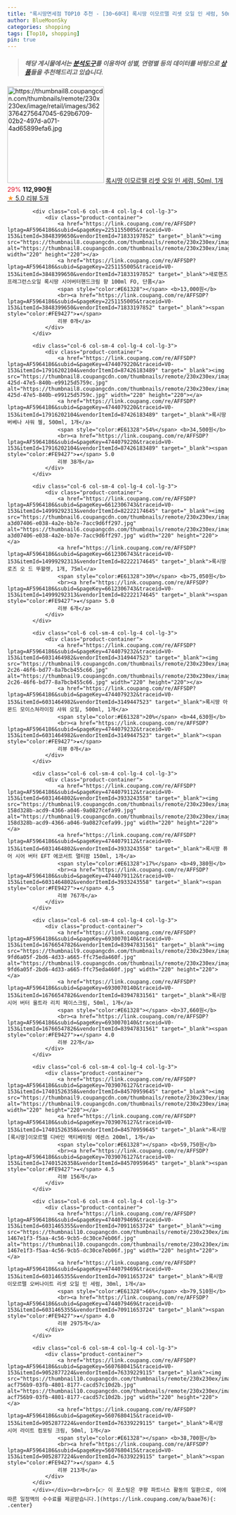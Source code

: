 ```yaml
---
title: "록시땅면세점 TOP10 추천 - [30~60대] 록시땅 이모르뗄 리셋 오일 인 세럼, 50ml, 1개"
author: BlueMoonSky
categories: shopping
tags: [Top10, shopping]
pin: true
---
```


> ##### 해당 게시물에서는 [**분석도구**](https://itemscout.io/)를 이용하여 **성별**, **연령별** 등의 데이터를 바탕으로 [**상품**](https://link.coupang.com/a/baae76)들을 추천해드리고 있습니다.
<div class="container"><div class="row">
            <div class="col-6 col-sm-4 col-lg-4 col-lg-3">
                <div class="product-container">
                    <a href="https://link.coupang.com/re/AFFSDP?lptag=AF5964186&subid=&pageKey=6656849703&traceid=V0-153&itemId=15269949331&vendorItemId=82490483863" target="_blank"><img src="https://thumbnail8.coupangcdn.com/thumbnails/remote/230x230ex/image/retail/images/3623764275647045-629b6709-02b2-497d-a071-4ad65899efa6.jpg" alt="https://thumbnail8.coupangcdn.com/thumbnails/remote/230x230ex/image/retail/images/3623764275647045-629b6709-02b2-497d-a071-4ad65899efa6.jpg" width="220" height="220"></a>
                    <a href="https://link.coupang.com/re/AFFSDP?lptag=AF5964186&subid=&pageKey=6656849703&traceid=V0-153&itemId=15269949331&vendorItemId=82490483863" target="_blank">록시땅 이모르뗄 리셋 오일 인 세럼, 50ml, 1개</a>
                    <span style="color:#E61328">29%</span> <b>112,990원</b>
                    <br><a href="https://link.coupang.com/re/AFFSDP?lptag=AF5964186&subid=&pageKey=6656849703&traceid=V0-153&itemId=15269949331&vendorItemId=82490483863" target="_blank"><span style="color:#FE9427">★</span> 5.0
                    리뷰 5개</a>
                </div>
            </div>
            
            <div class="col-6 col-sm-4 col-lg-4 col-lg-3">
                <div class="product-container">
                    <a href="https://link.coupang.com/re/AFFSDP?lptag=AF5964186&subid=&pageKey=2251155005&traceid=V0-153&itemId=3848399650&vendorItemId=71833197852" target="_blank"><img src="https://thumbnail8.coupangcdn.com/thumbnails/remote/230x230ex/image/vendor_inventory/d603/66594190f351785bfda558938ab46f25e139e05f1949a438a180cc979e8e.jpg" alt="https://thumbnail8.coupangcdn.com/thumbnails/remote/230x230ex/image/vendor_inventory/d603/66594190f351785bfda558938ab46f25e139e05f1949a438a180cc979e8e.jpg" width="220" height="220"></a>
                    <a href="https://link.coupang.com/re/AFFSDP?lptag=AF5964186&subid=&pageKey=2251155005&traceid=V0-153&itemId=3848399650&vendorItemId=71833197852" target="_blank">새로핸즈 프래그런스오일 록시땅 시어버터핸드크림 향 100ml FO, 단품</a>
                    <span style="color:#E61328"></span> <b>13,000원</b>
                    <br><a href="https://link.coupang.com/re/AFFSDP?lptag=AF5964186&subid=&pageKey=2251155005&traceid=V0-153&itemId=3848399650&vendorItemId=71833197852" target="_blank"><span style="color:#FE9427">★</span> 
                    리뷰 0개</a>
                </div>
            </div>
            
            <div class="col-6 col-sm-4 col-lg-4 col-lg-3">
                <div class="product-container">
                    <a href="https://link.coupang.com/re/AFFSDP?lptag=AF5964186&subid=&pageKey=4744079220&traceid=V0-153&itemId=17916202104&vendorItemId=87426183489" target="_blank"><img src="https://thumbnail8.coupangcdn.com/thumbnails/remote/230x230ex/image/product/image/vendoritem/2019/04/08/3930757956/e07c8032-425d-47e5-840b-e99125d5759c.jpg" alt="https://thumbnail8.coupangcdn.com/thumbnails/remote/230x230ex/image/product/image/vendoritem/2019/04/08/3930757956/e07c8032-425d-47e5-840b-e99125d5759c.jpg" width="220" height="220"></a>
                    <a href="https://link.coupang.com/re/AFFSDP?lptag=AF5964186&subid=&pageKey=4744079220&traceid=V0-153&itemId=17916202104&vendorItemId=87426183489" target="_blank">록시땅 버베나 샤워 젤, 500ml, 1개</a>
                    <span style="color:#E61328">54%</span> <b>34,500원</b>
                    <br><a href="https://link.coupang.com/re/AFFSDP?lptag=AF5964186&subid=&pageKey=4744079220&traceid=V0-153&itemId=17916202104&vendorItemId=87426183489" target="_blank"><span style="color:#FE9427">★</span> 5.0
                    리뷰 38개</a>
                </div>
            </div>
            
            <div class="col-6 col-sm-4 col-lg-4 col-lg-3">
                <div class="product-container">
                    <a href="https://link.coupang.com/re/AFFSDP?lptag=AF5964186&subid=&pageKey=6612306743&traceid=V0-153&itemId=14999292313&vendorItemId=82222174645" target="_blank"><img src="https://thumbnail6.coupangcdn.com/thumbnails/remote/230x230ex/image/retail/images/2641014780012241-a3d07406-e038-4a2e-bb7e-7acc9d6ff297.jpg" alt="https://thumbnail6.coupangcdn.com/thumbnails/remote/230x230ex/image/retail/images/2641014780012241-a3d07406-e038-4a2e-bb7e-7acc9d6ff297.jpg" width="220" height="220"></a>
                    <a href="https://link.coupang.com/re/AFFSDP?lptag=AF5964186&subid=&pageKey=6612306743&traceid=V0-153&itemId=14999292313&vendorItemId=82222174645" target="_blank">록시땅 로즈 오 드 뚜왈렛, 1개, 75ml</a>
                    <span style="color:#E61328">30%</span> <b>75,050원</b>
                    <br><a href="https://link.coupang.com/re/AFFSDP?lptag=AF5964186&subid=&pageKey=6612306743&traceid=V0-153&itemId=14999292313&vendorItemId=82222174645" target="_blank"><span style="color:#FE9427">★</span> 5.0
                    리뷰 6개</a>
                </div>
            </div>
            
            <div class="col-6 col-sm-4 col-lg-4 col-lg-3">
                <div class="product-container">
                    <a href="https://link.coupang.com/re/AFFSDP?lptag=AF5964186&subid=&pageKey=4744079232&traceid=V0-153&itemId=6031464982&vendorItemId=3149447523" target="_blank"><img src="https://thumbnail9.coupangcdn.com/thumbnails/remote/230x230ex/image/product/image/vendoritem/2018/11/28/3149447523/07b5f1ce-2c26-46f6-bd77-8a7bcb455c66.jpg" alt="https://thumbnail9.coupangcdn.com/thumbnails/remote/230x230ex/image/product/image/vendoritem/2018/11/28/3149447523/07b5f1ce-2c26-46f6-bd77-8a7bcb455c66.jpg" width="220" height="220"></a>
                    <a href="https://link.coupang.com/re/AFFSDP?lptag=AF5964186&subid=&pageKey=4744079232&traceid=V0-153&itemId=6031464982&vendorItemId=3149447523" target="_blank">록시땅 아몬드 모이스쳐라이징 샤워 오일, 500ml, 1개</a>
                    <span style="color:#E61328">20%</span> <b>44,630원</b>
                    <br><a href="https://link.coupang.com/re/AFFSDP?lptag=AF5964186&subid=&pageKey=4744079232&traceid=V0-153&itemId=6031464982&vendorItemId=3149447523" target="_blank"><span style="color:#FE9427">★</span> 
                    리뷰 0개</a>
                </div>
            </div>
            
            <div class="col-6 col-sm-4 col-lg-4 col-lg-3">
                <div class="product-container">
                    <a href="https://link.coupang.com/re/AFFSDP?lptag=AF5964186&subid=&pageKey=4744079112&traceid=V0-153&itemId=6031464802&vendorItemId=3933243558" target="_blank"><img src="https://thumbnail9.coupangcdn.com/thumbnails/remote/230x230ex/image/retail/images/3929157898344389-158d328b-acd9-4366-a046-9a0827cefa99.jpg" alt="https://thumbnail9.coupangcdn.com/thumbnails/remote/230x230ex/image/retail/images/3929157898344389-158d328b-acd9-4366-a046-9a0827cefa99.jpg" width="220" height="220"></a>
                    <a href="https://link.coupang.com/re/AFFSDP?lptag=AF5964186&subid=&pageKey=4744079112&traceid=V0-153&itemId=6031464802&vendorItemId=3933243558" target="_blank">록시땅 퓨어 시어 버터 EFT 에코서트 멀티밤 150ml, 1개</a>
                    <span style="color:#E61328">17%</span> <b>49,380원</b>
                    <br><a href="https://link.coupang.com/re/AFFSDP?lptag=AF5964186&subid=&pageKey=4744079112&traceid=V0-153&itemId=6031464802&vendorItemId=3933243558" target="_blank"><span style="color:#FE9427">★</span> 4.5
                    리뷰 767개</a>
                </div>
            </div>
            
            <div class="col-6 col-sm-4 col-lg-4 col-lg-3">
                <div class="product-container">
                    <a href="https://link.coupang.com/re/AFFSDP?lptag=AF5964186&subid=&pageKey=6930070140&traceid=V0-153&itemId=16766547826&vendorItemId=83947831561" target="_blank"><img src="https://thumbnail9.coupangcdn.com/thumbnails/remote/230x230ex/image/retail/images/1196376635270017-9fd6a05f-2bd6-4d33-a665-ffc75eda460f.jpg" alt="https://thumbnail9.coupangcdn.com/thumbnails/remote/230x230ex/image/retail/images/1196376635270017-9fd6a05f-2bd6-4d33-a665-ffc75eda460f.jpg" width="220" height="220"></a>
                    <a href="https://link.coupang.com/re/AFFSDP?lptag=AF5964186&subid=&pageKey=6930070140&traceid=V0-153&itemId=16766547826&vendorItemId=83947831561" target="_blank">록시땅 시어 버터 울트라 리치 페이스크림, 50ml, 1개</a>
                    <span style="color:#E61328"></span> <b>37,660원</b>
                    <br><a href="https://link.coupang.com/re/AFFSDP?lptag=AF5964186&subid=&pageKey=6930070140&traceid=V0-153&itemId=16766547826&vendorItemId=83947831561" target="_blank"><span style="color:#FE9427">★</span> 4.0
                    리뷰 22개</a>
                </div>
            </div>
            
            <div class="col-6 col-sm-4 col-lg-4 col-lg-3">
                <div class="product-container">
                    <a href="https://link.coupang.com/re/AFFSDP?lptag=AF5964186&subid=&pageKey=7039076127&traceid=V0-153&itemId=17401526358&vendorItemId=84570959645" target="_blank"><img src="https://thumbnail9.coupangcdn.com/thumbnails/remote/230x230ex/image/vendor_inventory/f9d3/7e86bcaae7c1b6764158875ca5e89e795358119b0539aec5a95349b83054.jpg" alt="https://thumbnail9.coupangcdn.com/thumbnails/remote/230x230ex/image/vendor_inventory/f9d3/7e86bcaae7c1b6764158875ca5e89e795358119b0539aec5a95349b83054.jpg" width="220" height="220"></a>
                    <a href="https://link.coupang.com/re/AFFSDP?lptag=AF5964186&subid=&pageKey=7039076127&traceid=V0-153&itemId=17401526358&vendorItemId=84570959645" target="_blank">록시땅 [록시땅]이모르뗄 디바인 액티베이팅 에센스 200ml, 1개</a>
                    <span style="color:#E61328"></span> <b>59,750원</b>
                    <br><a href="https://link.coupang.com/re/AFFSDP?lptag=AF5964186&subid=&pageKey=7039076127&traceid=V0-153&itemId=17401526358&vendorItemId=84570959645" target="_blank"><span style="color:#FE9427">★</span> 4.5
                    리뷰 156개</a>
                </div>
            </div>
            
            <div class="col-6 col-sm-4 col-lg-4 col-lg-3">
                <div class="product-container">
                    <a href="https://link.coupang.com/re/AFFSDP?lptag=AF5964186&subid=&pageKey=4744079469&traceid=V0-153&itemId=6031465355&vendorItemId=70911653724" target="_blank"><img src="https://thumbnail10.coupangcdn.com/thumbnails/remote/230x230ex/image/retail/images/123027921929037-1467e1f3-f5aa-4c56-9cb5-dc30ce7eb06f.jpg" alt="https://thumbnail10.coupangcdn.com/thumbnails/remote/230x230ex/image/retail/images/123027921929037-1467e1f3-f5aa-4c56-9cb5-dc30ce7eb06f.jpg" width="220" height="220"></a>
                    <a href="https://link.coupang.com/re/AFFSDP?lptag=AF5964186&subid=&pageKey=4744079469&traceid=V0-153&itemId=6031465355&vendorItemId=70911653724" target="_blank">록시땅 이모르뗄 오버나이트 리셋 오일 인 세럼, 30ml, 1개</a>
                    <span style="color:#E61328">66%</span> <b>79,510원</b>
                    <br><a href="https://link.coupang.com/re/AFFSDP?lptag=AF5964186&subid=&pageKey=4744079469&traceid=V0-153&itemId=6031465355&vendorItemId=70911653724" target="_blank"><span style="color:#FE9427">★</span> 4.0
                    리뷰 2975개</a>
                </div>
            </div>
            
            <div class="col-6 col-sm-4 col-lg-4 col-lg-3">
                <div class="product-container">
                    <a href="https://link.coupang.com/re/AFFSDP?lptag=AF5964186&subid=&pageKey=5607680415&traceid=V0-153&itemId=9052877224&vendorItemId=76339229115" target="_blank"><img src="https://thumbnail10.coupangcdn.com/thumbnails/remote/230x230ex/image/retail/images/1208644279451564-acf756b9-03fb-4801-8177-cacd57c10d2b.jpg" alt="https://thumbnail10.coupangcdn.com/thumbnails/remote/230x230ex/image/retail/images/1208644279451564-acf756b9-03fb-4801-8177-cacd57c10d2b.jpg" width="220" height="220"></a>
                    <a href="https://link.coupang.com/re/AFFSDP?lptag=AF5964186&subid=&pageKey=5607680415&traceid=V0-153&itemId=9052877224&vendorItemId=76339229115" target="_blank">록시땅 시어 라이트 컴포팅 크림, 50ml, 1개</a>
                    <span style="color:#E61328"></span> <b>38,700원</b>
                    <br><a href="https://link.coupang.com/re/AFFSDP?lptag=AF5964186&subid=&pageKey=5607680415&traceid=V0-153&itemId=9052877224&vendorItemId=76339229115" target="_blank"><span style="color:#FE9427">★</span> 4.5
                    리뷰 213개</a>
                </div>
            </div>
            </div></div><br><br>[👉 이 포스팅은 쿠팡 파트너스 활동의 일환으로, 이에 따른 일정액의 수수료를 제공받습니다.](https://link.coupang.com/a/baae76){: .center}